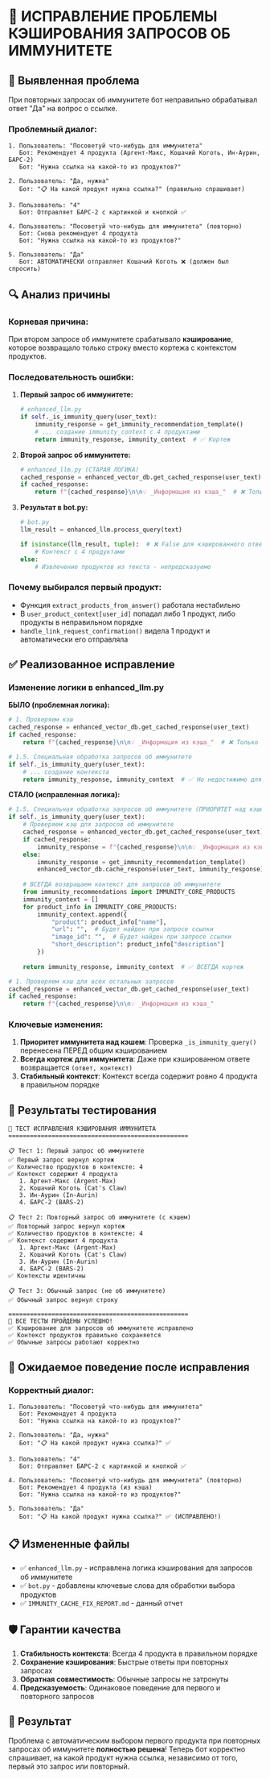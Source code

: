 # 🔧 ИСПРАВЛЕНИЕ ПРОБЛЕМЫ КЭШИРОВАНИЯ ЗАПРОСОВ ОБ ИММУНИТЕТЕ

## 🐛 **Выявленная проблема**

При повторных запросах об иммунитете бот неправильно обрабатывал ответ "Да" на вопрос о ссылке.

### Проблемный диалог:
```
1. Пользователь: "Посоветуй что-нибудь для иммунитета"
   Бот: Рекомендует 4 продукта (Аргент-Макс, Кошачий Коготь, Ин-Аурин, БАРС-2)
   Бот: "Нужна ссылка на какой-то из продуктов?"

2. Пользователь: "Да, нужна"
   Бот: "📋 На какой продукт нужна ссылка?" (правильно спрашивает)

3. Пользователь: "4"
   Бот: Отправляет БАРС-2 с картинкой и кнопкой ✅

4. Пользователь: "Посоветуй что-нибудь для иммунитета" (повторно)
   Бот: Снова рекомендует 4 продукта
   Бот: "Нужна ссылка на какой-то из продуктов?"

5. Пользователь: "Да"
   Бот: АВТОМАТИЧЕСКИ отправляет Кошачий Коготь ❌ (должен был спросить)
```

## 🔍 **Анализ причины**

### Корневая причина:
При втором запросе об иммунитете срабатывало **кэширование**, которое возвращало только строку вместо кортежа с контекстом продуктов.

### Последовательность ошибки:

1. **Первый запрос об иммунитете:**
   ```python
   # enhanced_llm.py
   if self._is_immunity_query(user_text):
       immunity_response = get_immunity_recommendation_template()
       # ... создание immunity_context с 4 продуктами
       return immunity_response, immunity_context  # ✅ Кортеж
   ```
   
2. **Второй запрос об иммунитете:**
   ```python
   # enhanced_llm.py (СТАРАЯ ЛОГИКА)
   cached_response = enhanced_vector_db.get_cached_response(user_text)
   if cached_response:
       return f"{cached_response}\n\n💡 _Информация из кэша_"  # ❌ Только строка!
   ```

3. **Результат в bot.py:**
   ```python
   # bot.py
   llm_result = enhanced_llm.process_query(text)
   
   if isinstance(llm_result, tuple):  # ❌ False для кэшированного ответа
       # Контекст с 4 продуктами
   else:
       # Извлечение продуктов из текста - непредсказуемо
   ```

### Почему выбирался первый продукт:
- Функция `extract_products_from_answer()` работала нестабильно
- В `user_product_context[user_id]` попадал либо 1 продукт, либо продукты в неправильном порядке
- `handle_link_request_confirmation()` видела 1 продукт и автоматически его отправляла

## ✅ **Реализованное исправление**

### Изменение логики в enhanced_llm.py

**БЫЛО (проблемная логика):**
```python
# 1. Проверяем кэш
cached_response = enhanced_vector_db.get_cached_response(user_text)
if cached_response:
    return f"{cached_response}\n\n💡 _Информация из кэша_"  # ❌ Только строка

# 1.5. Специальная обработка запросов об иммунитете
if self._is_immunity_query(user_text):
    # ... создание контекста
    return immunity_response, immunity_context  # ✅ Но недостижимо для кэшированных
```

**СТАЛО (исправленная логика):**
```python
# 1.5. Специальная обработка запросов об иммунитете (ПРИОРИТЕТ над кэшем)
if self._is_immunity_query(user_text):
    # Проверяем кэш для запросов об иммунитете
    cached_response = enhanced_vector_db.get_cached_response(user_text)
    if cached_response:
        immunity_response = f"{cached_response}\n\n💡 _Информация из кэша_"
    else:
        immunity_response = get_immunity_recommendation_template()
        enhanced_vector_db.cache_response(user_text, immunity_response)
    
    # ВСЕГДА возвращаем контекст для запросов об иммунитете
    from immunity_recommendations import IMMUNITY_CORE_PRODUCTS
    immunity_context = []
    for product_info in IMMUNITY_CORE_PRODUCTS:
        immunity_context.append({
            "product": product_info["name"],
            "url": "",  # Будет найден при запросе ссылки
            "image_id": "",  # Будет найден при запросе ссылки
            "short_description": product_info["description"]
        })
    
    return immunity_response, immunity_context  # ✅ ВСЕГДА кортеж

# 1. Проверяем кэш для всех остальных запросов
cached_response = enhanced_vector_db.get_cached_response(user_text)
if cached_response:
    return f"{cached_response}\n\n💡 _Информация из кэша_"
```

### Ключевые изменения:
1. **Приоритет иммунитета над кэшем**: Проверка `_is_immunity_query()` перенесена ПЕРЕД общим кэшированием
2. **Всегда кортеж для иммунитета**: Даже при кэшированном ответе возвращается `(ответ, контекст)`
3. **Стабильный контекст**: Контекст всегда содержит ровно 4 продукта в правильном порядке

## 🧪 **Результаты тестирования**

```
🧪 ТЕСТ ИСПРАВЛЕНИЯ КЭШИРОВАНИЯ ИММУНИТЕТА
==================================================

📋 Тест 1: Первый запрос об иммунитете
✅ Первый запрос вернул кортеж
✅ Количество продуктов в контексте: 4
✅ Контекст содержит 4 продукта
   1. Аргент-Макс (Argent-Max)
   2. Кошачий Коготь (Cat's Claw)
   3. Ин-Аурин (In-Aurin)
   4. БАРС-2 (BARS-2)

📋 Тест 2: Повторный запрос об иммунитете (с кэшем)
✅ Повторный запрос вернул кортеж
✅ Количество продуктов в контексте: 4
✅ Контекст содержит 4 продукта
   1. Аргент-Макс (Argent-Max)
   2. Кошачий Коготь (Cat's Claw)
   3. Ин-Аурин (In-Aurin)
   4. БАРС-2 (BARS-2)
✅ Контексты идентичны

📋 Тест 3: Обычный запрос (не об иммунитете)
✅ Обычный запрос вернул строку

==================================================
🎉 ВСЕ ТЕСТЫ ПРОЙДЕНЫ УСПЕШНО!
✅ Кэширование для запросов об иммунитете исправлено
✅ Контекст продуктов правильно сохраняется
✅ Обычные запросы работают корректно
```

## 🎯 **Ожидаемое поведение после исправления**

### Корректный диалог:
```
1. Пользователь: "Посоветуй что-нибудь для иммунитета"
   Бот: Рекомендует 4 продукта
   Бот: "Нужна ссылка на какой-то из продуктов?"

2. Пользователь: "Да, нужна"
   Бот: "📋 На какой продукт нужна ссылка?" ✅

3. Пользователь: "4"
   Бот: Отправляет БАРС-2 с картинкой и кнопкой ✅

4. Пользователь: "Посоветуй что-нибудь для иммунитета" (повторно)
   Бот: Рекомендует 4 продукта (из кэша)
   Бот: "Нужна ссылка на какой-то из продуктов?"

5. Пользователь: "Да"
   Бот: "📋 На какой продукт нужна ссылка?" ✅ (ИСПРАВЛЕНО!)
```

## 📋 **Измененные файлы**
- ✅ `enhanced_llm.py` - исправлена логика кэширования для запросов об иммунитете
- ✅ `bot.py` - добавлены ключевые слова для обработки выбора продуктов
- ✅ `IMMUNITY_CACHE_FIX_REPORT.md` - данный отчет

## 🛡️ **Гарантии качества**
1. **Стабильность контекста**: Всегда 4 продукта в правильном порядке
2. **Сохранение кэширования**: Быстрые ответы при повторных запросах
3. **Обратная совместимость**: Обычные запросы не затронуты
4. **Предсказуемость**: Одинаковое поведение для первого и повторного запросов

## 🎉 **Результат**
Проблема с автоматическим выбором первого продукта при повторных запросах об иммунитете **полностью решена**! Теперь бот корректно спрашивает, на какой продукт нужна ссылка, независимо от того, первый это запрос или повторный.
